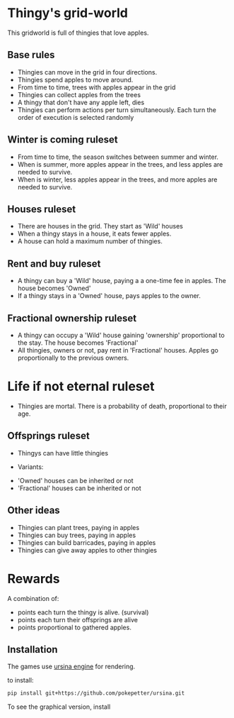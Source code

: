 # Thingy's grid-world

This gridworld is full of thingies that love apples.

## Base rules

* Thingies can move in the grid in four directions.
* Thingies spend apples to move around.
* From time to time, trees with apples appear in the grid
* Thingies can collect apples from the trees
* A thingy that don't have any apple left, dies
* Thingies can perform actions per turn simultaneously. Each turn the order of execution is selected randomly

## Winter is coming ruleset

* From time to time, the season switches between summer and winter. 
* When is summer, more apples appear in the trees, and less apples are needed to survive.
* When is winter, less apples appear in the trees, and more apples are needed to survive.

## Houses ruleset

* There are houses in the grid. They start as 'Wild' houses
* When a thingy stays in a house, it eats fewer apples.
* A house can hold a maximum number of thingies.

## Rent and buy ruleset

* A thingy can buy a 'Wild' house, paying a a one-time fee in apples. The house becomes 'Owned'
* If a thingy stays in a 'Owned' house, pays apples to the owner.

## Fractional ownership ruleset

* A thingy can occupy a 'Wild' house gaining 'ownership' proportional to the stay. The house becomes 'Fractional'
* All thingies, owners or not, pay rent in 'Fractional' houses. Apples go proportionally to the previous owners.

# Life if not eternal ruleset

* Thingies are mortal. There is a probability of death, proportional to their age.

## Offsprings ruleset

* Thingys can have little thingies

- Variants:
* 'Owned' houses can be inherited or not
* 'Fractional' houses can be inherited or not

## Other ideas

* Thingies can plant trees, paying in apples
* Thingies can buy trees, paying in apples
* Thingies can build barricades, paying in apples
* Thingies can give away apples to other thingies

# Rewards

A combination of:

- points each turn the thingy is alive. (survival)
- points each turn their offsprings are alive 
- points proportional to gathered apples. 

## Installation

The games use  [ursina engine](https://www.ursinaengine.org/) for rendering. 

to install:
```sh
pip install git+https://github.com/pokepetter/ursina.git
```

To see the graphical version, install